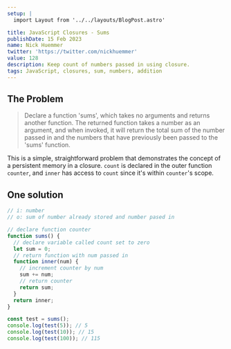 ```yaml
---
setup: |
  import Layout from '../../layouts/BlogPost.astro'

title: JavaScript Closures - Sums
publishDate: 15 Feb 2023
name: Nick Huemmer
twitter: 'https://twitter.com/nickhuemmer'
value: 128
description: Keep count of numbers passed in using closure.
tags: JavaScript, closures, sum, numbers, addition
---
```


## The Problem

> Declare a function 'sums', which takes no arguments and returns another function. The returned function takes a number as an argument, and when invoked, it will return the total sum of the number passed in and the numbers that have previously been passed to the 'sums' function.

This is a simple, straightforward problem that demonstrates the concept of a persistent memory in a closure. `count` is declared in the outer function `counter`, and `inner` has access to `count` since it's within `counter`'s scope.

## One solution

```javascript
// i: number
// o: sum of number already stored and number pased in

// declare function counter
function sums() {
  // declare variable called count set to zero
  let sum = 0;
  // return function with num passed in
  function inner(num) {
    // increment counter by num
    sum += num;
    // return counter
    return sum;
  }
  return inner;
}

const test = sums();
console.log(test(5)); // 5
console.log(test(10)); // 15
console.log(test(100)); // 115
```
